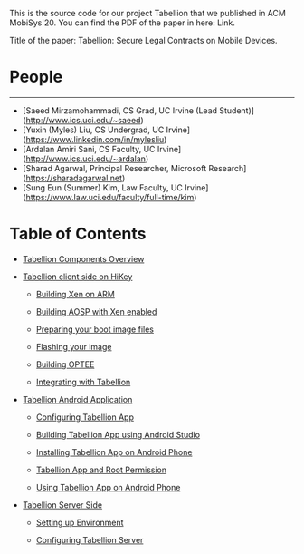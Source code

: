 This is the source code for our project Tabellion that we published in ACM MobiSys'20. You can find the PDF of the paper in here: Link.

Title of the paper: Tabellion: Secure Legal Contracts on Mobile Devices.

# People
------
* [Saeed Mirzamohammadi, CS Grad, UC Irvine (Lead Student)] (http://www.ics.uci.edu/~saeed)
* [Yuxin (Myles) Liu, CS Undergrad, UC Irvine] (https://www.linkedin.com/in/mylesliu)
* [Ardalan Amiri Sani, CS Faculty, UC Irvine] (http://www.ics.uci.edu/~ardalan)
* [Sharad Agarwal, Principal Researcher, Microsoft Research] (https://sharadagarwal.net)
* [Sung Eun (Summer) Kim, Law Faculty, UC Irvine] (https://www.law.uci.edu/faculty/full-time/kim)

# Table of Contents

- [Tabellion Components Overview](Info/tabellion_components_overview.md#tabellion-components-overview)

- [Tabellion client side on HiKey](Info/tabellion_client_side_on_hikey.md#tabellion-client-side-on-hikey)

    - [Building Xen on ARM](Info/tabellion_client_side_on_hikey.md#building-xen-on-arm)

    - [Building AOSP with Xen enabled](Info/tabellion_client_side_on_hikey.md#building-aosp-with-xen-enabled)

    - [Preparing your boot image files](Info/tabellion_client_side_on_hikey.md#preparing-your-boot-image-files)

    - [Flashing your image](Info/tabellion_client_side_on_hikey.md#flashing-your-image)

    - [Building OPTEE](Info/tabellion_client_side_on_hikey.md#building-optee)

    - [Integrating with Tabellion](Info/tabellion_client_side_on_hikey.md#integrating-with-tabellion)

- [Tabellion Android Application](Info/tabellion_android_application.md#tabellion-android-application)

    - [Configuring Tabellion App](Info/tabellion_android_application.md#configuring-tabellion-app)

    - [Building Tabellion App using Android Studio](Info/tabellion_android_application.md#building-tabellion-app-using-android-studio)

    - [Installing Tabellion App on Android Phone](Info/tabellion_android_application.md#installing-tabellion-app-on-android-phone)

    - [Tabellion App and Root Permission](Info/tabellion_android_application.md#tabellion-app-and-root-permission)

    - [Using Tabellion App on Android Phone](Info/tabellion_android_application.md#using-tabellion-app-on-android-phone)

- [Tabellion Server Side](Info/tabellion_server_side.md#tabellion_server_side)

    - [Setting up Environment](Info/tabellion_server_side.md#setting-up-environment)

    - [Configuring Tabellion Server](Info/tabellion_server_side.md#configuring-tabellion-server)